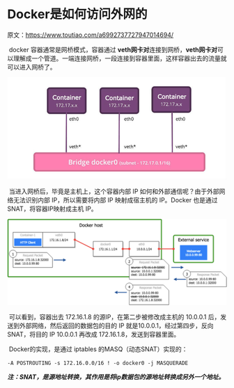 # Docker是如何访问外网的

原文：https://www.toutiao.com/a6992737727947014694/



​        docker 容器通常是网桥模式，容器通过 **veth网卡对**连接到网桥，**veth网卡对**可以理解成一个管道。一端连接网桥，一段连接到容器里面，这样容器出去的流量就可以进入网桥了。

![1](./images/Docker_Access_Outer/1.jpg)

​        当进入网桥后，毕竟是主机上，这个容器内部 IP 如何和外部通信呢？由于外部网络无法识别内部 IP，所以需要将内部 IP 映射成宿主机的 IP。Docker 也是通过 SNAT，将容器IP映射成主机 IP。

![2](./images/Docker_Access_Outer/2.png)

​        可以看到，容器出去 172.16.1.8 的源IP，在第二步被修改成主机的 10.0.0.1 后，发送到外部网络，然后返回的数据包的目的 IP 就是10.0.0.1，经过第四步，反向 SNAT，将目的 IP 10.0.0.1 再改成 172.16.1.8，发送到容器里面。

​        Docker的实现，是通过 iptables 的MASQ（动态SNAT）实现的：

```shell
-A POSTROUTING -s 172.16.0.0/16 ! -o docker0 -j MASQUERADE
```

***注：SNAT，是源地址转换，其作用是将ip数据包的源地址转换成另外一个地址。***

